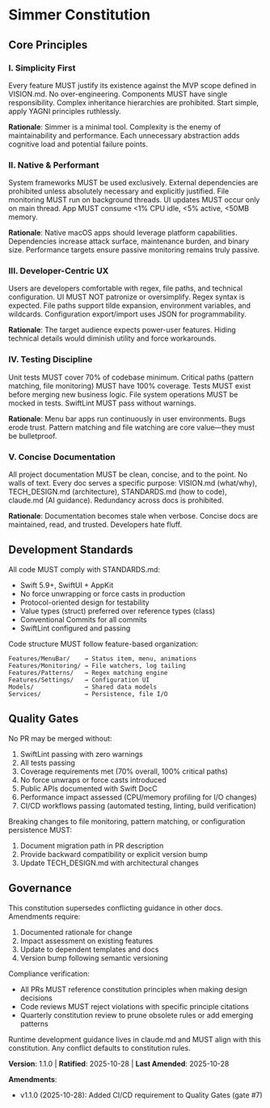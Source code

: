 <!--
SYNC IMPACT REPORT
==================
Version Change: 1.0.0 → 1.1.0
Change Type: MINOR - Added CI/CD requirement to quality gates

Modified Sections:
- Quality Gates: Added gate #7 for CI/CD workflow enforcement

Modified Principles:
- None

Templates Requiring Updates:
✅ specs/001-mvp-core/plan.md (updated - Principle IV now references CI/CD)
✅ specs/001-mvp-core/tasks.md (updated - added T115-T117 for CI/CD workflows)
✅ .specify/templates/* (no changes required)

Follow-up TODOs:
- Implement T115: GitHub Actions workflow for automated testing
- Implement T116: GitHub Actions workflow for SwiftLint enforcement
- Implement T117: GitHub Actions workflow for build verification
-->

# Simmer Constitution

## Core Principles

### I. Simplicity First

Every feature MUST justify its existence against the MVP scope defined in VISION.md. No over-engineering. Components MUST have single responsibility. Complex inheritance hierarchies are prohibited. Start simple, apply YAGNI principles ruthlessly.

**Rationale**: Simmer is a minimal tool. Complexity is the enemy of maintainability and performance. Each unnecessary abstraction adds cognitive load and potential failure points.

### II. Native & Performant

System frameworks MUST be used exclusively. External dependencies are prohibited unless absolutely necessary and explicitly justified. File monitoring MUST run on background threads. UI updates MUST occur only on main thread. App MUST consume <1% CPU idle, <5% active, <50MB memory.

**Rationale**: Native macOS apps should leverage platform capabilities. Dependencies increase attack surface, maintenance burden, and binary size. Performance targets ensure passive monitoring remains truly passive.

### III. Developer-Centric UX

Users are developers comfortable with regex, file paths, and technical configuration. UI MUST NOT patronize or oversimplify. Regex syntax is expected. File paths support tilde expansion, environment variables, and wildcards. Configuration export/import uses JSON for programmability.

**Rationale**: The target audience expects power-user features. Hiding technical details would diminish utility and force workarounds.

### IV. Testing Discipline

Unit tests MUST cover 70% of codebase minimum. Critical paths (pattern matching, file monitoring) MUST have 100% coverage. Tests MUST exist before merging new business logic. File system operations MUST be mocked in tests. SwiftLint MUST pass without warnings.

**Rationale**: Menu bar apps run continuously in user environments. Bugs erode trust. Pattern matching and file watching are core value—they must be bulletproof.

### V. Concise Documentation

All project documentation MUST be clean, concise, and to the point. No walls of text. Every doc serves a specific purpose: VISION.md (what/why), TECH_DESIGN.md (architecture), STANDARDS.md (how to code), claude.md (AI guidance). Redundancy across docs is prohibited.

**Rationale**: Documentation becomes stale when verbose. Concise docs are maintained, read, and trusted. Developers hate fluff.

## Development Standards

All code MUST comply with STANDARDS.md:
- Swift 5.9+, SwiftUI + AppKit
- No force unwrapping or force casts in production
- Protocol-oriented design for testability
- Value types (struct) preferred over reference types (class)
- Conventional Commits for all commits
- SwiftLint configured and passing

Code structure MUST follow feature-based organization:
```
Features/MenuBar/    → Status item, menu, animations
Features/Monitoring/ → File watchers, log tailing
Features/Patterns/   → Regex matching engine
Features/Settings/   → Configuration UI
Models/              → Shared data models
Services/            → Persistence, file I/O
```

## Quality Gates

No PR may be merged without:
1. SwiftLint passing with zero warnings
2. All tests passing
3. Coverage requirements met (70% overall, 100% critical paths)
4. No force unwraps or force casts introduced
5. Public APIs documented with Swift DocC
6. Performance impact assessed (CPU/memory profiling for I/O changes)
7. CI/CD workflows passing (automated testing, linting, build verification)

Breaking changes to file monitoring, pattern matching, or configuration persistence MUST:
1. Document migration path in PR description
2. Provide backward compatibility or explicit version bump
3. Update TECH_DESIGN.md with architectural changes

## Governance

This constitution supersedes conflicting guidance in other docs. Amendments require:
1. Documented rationale for change
2. Impact assessment on existing features
3. Update to dependent templates and docs
4. Version bump following semantic versioning

Compliance verification:
- All PRs MUST reference constitution principles when making design decisions
- Code reviews MUST reject violations with specific principle citations
- Quarterly constitution review to prune obsolete rules or add emerging patterns

Runtime development guidance lives in claude.md and MUST align with this constitution. Any conflict defaults to constitution rules.

**Version**: 1.1.0 | **Ratified**: 2025-10-28 | **Last Amended**: 2025-10-28

**Amendments**:
- v1.1.0 (2025-10-28): Added CI/CD requirement to Quality Gates (gate #7)
